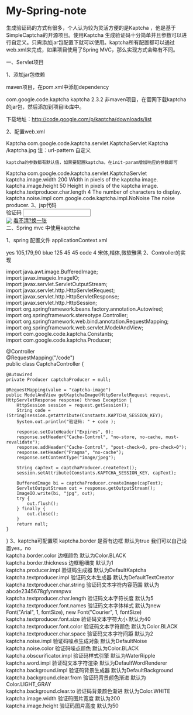 # My-Spring-note
生成验证码的方式有很多，个人认为较为灵活方便的是Kaptcha ，他是基于SimpleCaptcha的开源项目。使用Kaptcha 生成验证码十分简单并且参数可以进行自定义。只需添加jar包配置下就可以使用。kaptcha所有配置都可以通过web.xml来完成，如果项目使用了Spring MVC，那么实现方式会略有不同。

一、Servlet项目

1、添加jar包依赖

   maven项目，在pom.xml中添加dependency

<!-- kaptcha -->  
<dependency>  
    <groupId>com.google.code.kaptcha</groupId>  
    <artifactId>kaptcha</artifactId>  
    <version>2.3.2</version>  
</dependency>
  非maven项目，在官网下载kaptcha的jar包，然后添加到项目lib库中。

  下载地址：http://code.google.com/p/kaptcha/downloads/list

2、配置web.xml

<servlet>  
    <servlet-name>Kaptcha</servlet-name>  
    <servlet-class>com.google.code.kaptcha.servlet.KaptchaServlet</servlet-class>  
</servlet>  
<servlet-mapping>  
    <servlet-name>Kaptcha</servlet-name>  
    <url-pattern>/kaptcha.jpg</url-pattern> 
</servlet-mapping>
    注：url-pattern 自定义

 

    kaptcha的参数都有默认值，如果要配置kaptcha，在init-param增加响应的参数即可
<servlet>  
    <servlet-name>Kaptcha</servlet-name>  
    <servlet-class>com.google.code.kaptcha.servlet.KaptchaServlet</servlet-class>  
    <init-param>  
        <param-name>kaptcha.image.width</param-name>  
        <param-value>200</param-value>  
        <description>Width in pixels of the kaptcha image.</description>  
    </init-param>  
    <init-param>  
        <param-name>kaptcha.image.height</param-name>  
        <param-value>50</param-value>  
        <description>Height in pixels of the kaptcha image.</description>  
    </init-param>  
    <init-param>  
        <param-name>kaptcha.textproducer.char.length</param-name>  
        <param-value>4</param-value>  
        <description>The number of characters to display.</description>  
    </init-param>  
    <init-param>  
        <param-name>kaptcha.noise.impl</param-name>  
        <param-value>com.google.code.kaptcha.impl.NoNoise</param-value>  
        <description>The noise producer.</description>  
    </init-param>  
</servlet>
3、jsp代码

<script type="text/javascript"> 
$(function(){  //生成验证码         
    $('#kaptchaImage').click(function () {  
    $(this).hide().attr('src', '/code/captcha-image?' + Math.floor(Math.random()*100) ).fadeIn(); });      
});   
 
window.onbeforeunload = function(){  
    //关闭窗口时自动退出  
    if(event.clientX>360&&event.clientY<0||event.altKey){     
        alert(parent.document.location);  
    }  
};  
             
function changeCode() {  //刷新
    $('#kaptchaImage').hide().attr('src', '/code/captcha-image?' + Math.floor(Math.random()*100) ).fadeIn();  
    event.cancelBubble=true;  
}  
</script> 
 
<div class="form-group">  
   <label>验证码 </label> 
   <input name="j_code" type="text" id="kaptcha" maxlength="4" class="form-control" />
   <br/> 
   <img src="/code/captcha-image" id="kaptchaImage"  style="margin-bottom: -3px"/>       
   <a href="#" onclick="changeCode()">看不清?换一张</a>  
</div>
二、Spring mvc 中使用kaptcha

1、spring 配置文件 applicationContext.xml


<bean id="captchaProducer" class="com.google.code.kaptcha.impl.DefaultKaptcha">  
        <property name="config">  
            <bean class="com.google.code.kaptcha.util.Config">  
                <constructor-arg>  
                    <props>  
                        <prop key="kaptcha.border">yes</prop>  
                        <prop key="kaptcha.border.color">105,179,90</prop>  
                        <prop key="kaptcha.textproducer.font.color">blue</prop>  
                        <prop key="kaptcha.image.width">125</prop>  
                        <prop key="kaptcha.image.height">45</prop>  
                        <prop key="kaptcha.textproducer.font.size">45</prop>  
                        <prop key="kaptcha.session.key">code</prop>  
                        <prop key="kaptcha.textproducer.char.length">4</prop>  
                        <prop key="kaptcha.textproducer.font.names">宋体,楷体,微软雅黑</prop>  
                    </props>  
                </constructor-arg>  
            </bean>  
        </property>  
    </bean>
2、Controller的实现

import java.awt.image.BufferedImage;  
import javax.imageio.ImageIO;  
import javax.servlet.ServletOutputStream;  
import javax.servlet.http.HttpServletRequest;  
import javax.servlet.http.HttpServletResponse;  
import javax.servlet.http.HttpSession;   
import org.springframework.beans.factory.annotation.Autowired;  
import org.springframework.stereotype.Controller;  
import org.springframework.web.bind.annotation.RequestMapping;  
import org.springframework.web.servlet.ModelAndView;  
import com.google.code.kaptcha.Constants;  
import com.google.code.kaptcha.Producer;  
  
@Controller  
@RequestMapping("/code")  
public class CaptchaController {  
       
    @Autowired  
    private Producer captchaProducer = null;  
   
    @RequestMapping(value = "captcha-image")  
    public ModelAndView getKaptchaImage(HttpServletRequest request, HttpServletResponse response) throws Exception {  
        HttpSession session = request.getSession();  
        String code = (String)session.getAttribute(Constants.KAPTCHA_SESSION_KEY);  
        System.out.println("验证码: " + code );  
           
        response.setDateHeader("Expires", 0);  
        response.setHeader("Cache-Control", "no-store, no-cache, must-revalidate");  
        response.addHeader("Cache-Control", "post-check=0, pre-check=0");  
        response.setHeader("Pragma", "no-cache");  
        response.setContentType("image/jpeg");  
         
        String capText = captchaProducer.createText();  
        session.setAttribute(Constants.KAPTCHA_SESSION_KEY, capText);  
         
        BufferedImage bi = captchaProducer.createImage(capText);  
        ServletOutputStream out = response.getOutputStream();  
        ImageIO.write(bi, "jpg", out);  
        try {  
            out.flush();  
        } finally {  
            out.close();  
        }  
        return null;  
    }  
}
3、kaptcha可配置项
kaptcha.border  是否有边框  默认为true  我们可以自己设置yes，no  
kaptcha.border.color   边框颜色   默认为Color.BLACK  
kaptcha.border.thickness  边框粗细度  默认为1  
kaptcha.producer.impl   验证码生成器  默认为DefaultKaptcha  
kaptcha.textproducer.impl   验证码文本生成器  默认为DefaultTextCreator  
kaptcha.textproducer.char.string   验证码文本字符内容范围  默认为abcde2345678gfynmnpwx  
kaptcha.textproducer.char.length   验证码文本字符长度  默认为5  
kaptcha.textproducer.font.names    验证码文本字体样式  默认为new Font("Arial", 1, fontSize), new Font("Courier", 1, fontSize)  
kaptcha.textproducer.font.size   验证码文本字符大小  默认为40  
kaptcha.textproducer.font.color  验证码文本字符颜色  默认为Color.BLACK  
kaptcha.textproducer.char.space  验证码文本字符间距  默认为2  
kaptcha.noise.impl    验证码噪点生成对象  默认为DefaultNoise  
kaptcha.noise.color   验证码噪点颜色   默认为Color.BLACK  
kaptcha.obscurificator.impl   验证码样式引擎  默认为WaterRipple  
kaptcha.word.impl   验证码文本字符渲染   默认为DefaultWordRenderer  
kaptcha.background.impl   验证码背景生成器   默认为DefaultBackground  
kaptcha.background.clear.from   验证码背景颜色渐进   默认为Color.LIGHT_GRAY  
kaptcha.background.clear.to   验证码背景颜色渐进   默认为Color.WHITE  
kaptcha.image.width   验证码图片宽度  默认为200  
kaptcha.image.height  验证码图片高度  默认为50
